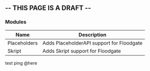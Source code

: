 ## -- THIS PAGE IS A DRAFT --

### Modules
| Name | Description |
| --- | --- |
| Placeholders | Adds PlaceholderAPI support for Floodgate |
| Skript | Adds Skript support for Floodgate |

test ping @here